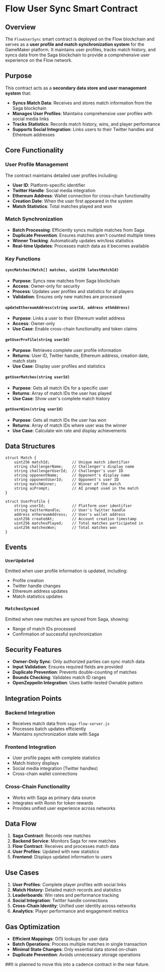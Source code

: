 # Flow User Sync Smart Contract

## Overview

The `FlowUserSync` smart contract is deployed on the Flow blockchain and serves as a **user profile and match synchronization system** for the GameMaker platform. It maintains user profiles, tracks match history, and syncs data from the Saga blockchain to provide a comprehensive user experience on the Flow network.

## Purpose

This contract acts as a **secondary data store and user management system** that:

- **Syncs Match Data**: Receives and stores match information from the Saga blockchain
- **Manages User Profiles**: Maintains comprehensive user profiles with social media links
- **Tracks Statistics**: Records match history, wins, and player performance
- **Supports Social Integration**: Links users to their Twitter handles and Ethereum addresses

## Core Functionality

### User Profile Management
The contract maintains detailed user profiles including:
- **User ID**: Platform-specific identifier
- **Twitter Handle**: Social media integration
- **Ethereum Address**: Wallet connection for cross-chain functionality
- **Creation Date**: When the user first appeared in the system
- **Match Statistics**: Total matches played and won

### Match Synchronization
- **Batch Processing**: Efficiently syncs multiple matches from Saga
- **Duplicate Prevention**: Ensures matches aren't counted multiple times
- **Winner Tracking**: Automatically updates win/loss statistics
- **Real-time Updates**: Processes match data as it becomes available

### Key Functions

#### `syncMatches(Match[] matches, uint256 latestMatchId)`
- **Purpose**: Syncs new matches from Saga blockchain
- **Access**: Owner-only for security
- **Process**: Updates user profiles and statistics for all players
- **Validation**: Ensures only new matches are processed

#### `updateEthereumAddress(string userId, address ethAddress)`
- **Purpose**: Links a user to their Ethereum wallet address
- **Access**: Owner-only
- **Use Case**: Enable cross-chain functionality and token claims

#### `getUserProfile(string userId)`
- **Purpose**: Retrieves complete user profile information
- **Returns**: User ID, Twitter handle, Ethereum address, creation date, match stats
- **Use Case**: Display user profiles and statistics

#### `getUserMatches(string userId)`
- **Purpose**: Gets all match IDs for a specific user
- **Returns**: Array of match IDs the user has played
- **Use Case**: Show user's complete match history

#### `getUserWins(string userId)`
- **Purpose**: Gets all match IDs the user has won
- **Returns**: Array of match IDs where user was the winner
- **Use Case**: Calculate win rate and display achievements

## Data Structures

```solidity
struct Match {
    uint256 matchId;          // Unique match identifier
    string challengerName;    // Challenger's display name
    string challengerUserId;  // Challenger's user ID
    string opponentName;      // Opponent's display name
    string opponentUserId;    // Opponent's user ID
    string matchWinner;       // Winner of the match
    string aiPrompt;          // AI prompt used in the match
}

struct UserProfile {
    string userId;            // Platform user identifier
    string twitterHandle;     // User's Twitter handle
    address ethereumAddress;  // User's wallet address
    uint256 createdAt;        // Account creation timestamp
    uint256 matchesPlayed;    // Total matches participated in
    uint256 matchesWon;       // Total matches won
}
```

## Events

### `UserUpdated`
Emitted when user profile information is updated, including:
- Profile creation
- Twitter handle changes
- Ethereum address updates
- Match statistics updates

### `MatchesSynced`
Emitted when new matches are synced from Saga, showing:
- Range of match IDs processed
- Confirmation of successful synchronization

## Security Features

- **Owner-Only Sync**: Only authorized parties can sync match data
- **Input Validation**: Ensures required fields are provided
- **Duplicate Prevention**: Prevents double-counting of matches
- **Bounds Checking**: Validates match ID ranges
- **OpenZeppelin Integration**: Uses battle-tested Ownable pattern

## Integration Points

### Backend Integration
- Receives match data from `saga-flow-server.js`
- Processes batch updates efficiently
- Maintains synchronization state with Saga

### Frontend Integration
- User profile pages with complete statistics
- Match history displays
- Social media integration (Twitter handles)
- Cross-chain wallet connections

### Cross-Chain Functionality
- Works with Saga as primary data source
- Integrates with Ronin for token rewards
- Provides unified user experience across networks

## Data Flow

1. **Saga Contract**: Records new matches
2. **Backend Service**: Monitors Saga for new matches
3. **Flow Contract**: Receives and processes match data
4. **User Profiles**: Updated with new statistics
5. **Frontend**: Displays updated information to users

## Use Cases

1. **User Profiles**: Complete player profiles with social links
2. **Match History**: Detailed match records and statistics
3. **Leaderboards**: Win rates and performance tracking
4. **Social Integration**: Twitter handle connections
5. **Cross-Chain Identity**: Unified user identity across networks
6. **Analytics**: Player performance and engagement metrics

## Gas Optimization

- **Efficient Mappings**: O(1) lookups for user data
- **Batch Operations**: Process multiple matches in single transaction
- **Minimal State Changes**: Only essential data stored on-chain
- **Duplicate Prevention**: Avoids unnecessary storage operations

##It is planned to move this into a cadence contract in the near future.

